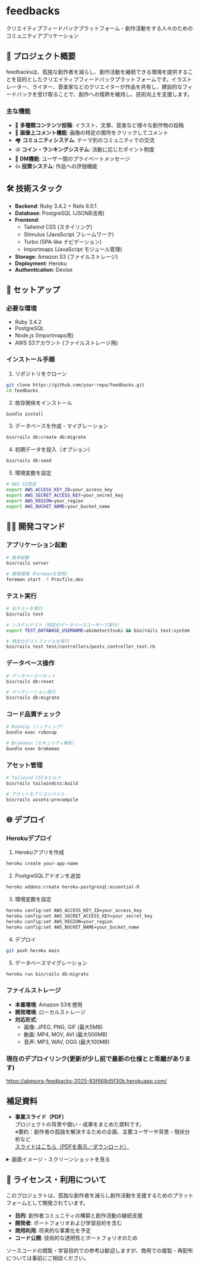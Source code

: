 # feedbacks

クリエイティブフィードバックプラットフォーム - 創作活動をする人々のためのコミュニティアプリケーション

## 📝 プロジェクト概要

feedbacksは、孤独な創作者を減らし、創作活動を継続できる環境を提供することを目的としたクリエイティブフィードバックプラットフォームです。イラストレーター、ライター、音楽家などのクリエイターが作品を共有し、建設的なフィードバックを受け取ることで、創作への情熱を維持し、技術向上を支援します。

### 主な機能

- 📸 **多種類コンテンツ投稿**: イラスト、文章、音楽など様々な創作物の投稿
- 💬 **画像上コメント機能**: 画像の特定の箇所をクリックしてコメント
- 🏘️ **コミュニティシステム**: テーマ別のコミュニティでの交流
- 🪙 **コイン・ランキングシステム**: 活動に応じたポイント制度
- 💌 **DM機能**: ユーザー間のプライベートメッセージ
- 👍 **投票システム**: 作品への評価機能

## 🛠 技術スタック

- **Backend**: Ruby 3.4.2 + Rails 8.0.1
- **Database**: PostgreSQL (JSONB活用)
- **Frontend**: 
  - Tailwind CSS (スタイリング)
  - Stimulus (JavaScript フレームワーク)
  - Turbo (SPA-like ナビゲーション)
  - Importmaps (JavaScript モジュール管理)
- **Storage**: Amazon S3 (ファイルストレージ)
- **Deployment**: Heroku
- **Authentication**: Devise

## 🚀 セットアップ

### 必要な環境
- Ruby 3.4.2
- PostgreSQL
- Node.js (Importmaps用)
- AWS S3アカウント (ファイルストレージ用)

### インストール手順

1. リポジトリをクローン
```bash
git clone https://github.com/your-repo/feedbacks.git
cd feedbacks
```

2. 依存関係をインストール
```bash
bundle install
```

3. データベースを作成・マイグレーション
```bash
bin/rails db:create db:migrate
```

4. 初期データを投入（オプション）
```bash
bin/rails db:seed
```

5. 環境変数を設定
```bash
# AWS S3設定
export AWS_ACCESS_KEY_ID=your_access_key
export AWS_SECRET_ACCESS_KEY=your_secret_key
export AWS_REGION=your_region
export AWS_BUCKET_NAME=your_bucket_name
```

## 🏃‍♂️ 開発コマンド

### アプリケーション起動
```bash
# 基本起動
bin/rails server

# 開発環境（Foremanを使用）
foreman start -f Procfile.dev
```

### テスト実行
```bash
# 全テストを実行
bin/rails test

# システムテスト（特定のデータベースユーザーで実行）
export TEST_DATABASE_USERNAME=akimotoritsuki && bin/rails test:system

# 特定のテストファイルを実行
bin/rails test test/controllers/posts_controller_test.rb
```

### データベース操作
```bash
# データベースリセット
bin/rails db:reset

# マイグレーション実行
bin/rails db:migrate
```

### コード品質チェック
```bash
# RuboCop（リンティング）
bundle exec rubocop

# Brakeman（セキュリティ解析）
bundle exec brakeman
```

### アセット管理
```bash
# Tailwind CSSをビルド
bin/rails tailwindcss:build

# アセットをプリコンパイル
bin/rails assets:precompile
```

## 🌐 デプロイ

### Herokuデプロイ

1. Herokuアプリを作成
```bash
heroku create your-app-name
```

2. PostgreSQLアドオンを追加
```bash
heroku addons:create heroku-postgresql:essential-0
```

3. 環境変数を設定
```bash
heroku config:set AWS_ACCESS_KEY_ID=your_access_key
heroku config:set AWS_SECRET_ACCESS_KEY=your_secret_key
heroku config:set AWS_REGION=your_region
heroku config:set AWS_BUCKET_NAME=your_bucket_name
```

4. デプロイ
```bash
git push heroku main
```

5. データベースマイグレーション
```bash
heroku run bin/rails db:migrate
```

### ファイルストレージ

- **本番環境**: Amazon S3を使用
- **開発環境**: ローカルストレージ
- **対応形式**:
  - 画像: JPEG, PNG, GIF (最大5MB)
  - 動画: MP4, MOV, AVI (最大500MB)
  - 音声: MP3, WAV, OGG (最大100MB)
 
### 現在のデプロイリンク(更新が少し前で最新の仕様とと乖離があります)
https://abesora-feedbacks-2025-83f668d5f30b.herokuapp.com/


## 補足資料

- **事業スライド（PDF）**  
  プロジェクトの背景や狙い・成果をまとめた資料です。  
  ※要約：創作者の孤独を解決するための企画、主要ユーザーや背景・現状分析など  
  [スライドはこちら（PDFを表示／ダウンロード）](https://github.com/user-attachments/files/21727597/Web.pdf)

<details>
  <summary>画面イメージ・スクリーンショットを見る</summary>

  <img src="https://github.com/user-attachments/assets/b7a900e5-7b85-44fa-b176-a6dd4a42034f" alt="トップ画面" width="700" />

  <img src="https://github.com/user-attachments/assets/61a663b4-d078-452c-aa12-fb226fd05009" alt="投稿閲覧画面（縦画面のレスポンシブデザイン／AIコメント補助）" width="400" />

</details>


## 📄 ライセンス・利用について

このプロジェクトは、孤独な創作者を減らし創作活動を支援するためのプラットフォームとして開発されています。

- **目的**: 創作者コミュニティの構築と創作活動の継続支援
- **開発者**: ポートフォリオおよび学習目的を含む
- **商用利用**: 将来的な事業化を予定
- **コード公開**: 技術的な透明性とポートフォリオのため

ソースコードの閲覧・学習目的での参考は歓迎しますが、商用での複製・再配布については事前にご相談ください。
